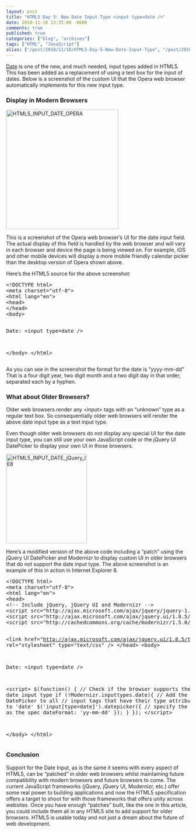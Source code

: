 ```yaml
---
layout: post
title: "HTML5 Day 5: New Date Input Type <input type=date />"
date: 2010-11-18 13:35:00 -0600
comments: true
published: true
categories: ["blog", "archives"]
tags: ["HTML", "JavaScript"]
alias: ["/post/2010/11/18/HTML5-Day-5-New-Date-Input-Type", "/post/2010/11/18/html5-day-5-new-date-input-type"]
---
```

<!-- more -->
<p><a href="http://www.w3.org/TR/html-markup/input.date.html">Date</a> is one of the new, and much needed, input types added in HTML5. This has been added as a replacement of using a text box for the input of dates. Below is a screenshot of the custom UI that the Opera web browser automatically implements for this new input type.</p>
<h3>Display in Modern Browsers</h3>
<p><a href="/images/postsHTML5_INPUT_DATE_OPERA.png"><img style="background-image: none; padding-left: 0px; padding-right: 0px; display: inline; padding-top: 0px; border: 0px;" title="HTML5_INPUT_DATE_OPERA" src="/images/postsHTML5_INPUT_DATE_OPERA_thumb.png" alt="HTML5_INPUT_DATE_OPERA" width="308" height="326" border="0" /></a></p>
<p>This is a screenshot of the Opera web browser&rsquo;s UI for the date input field. The actual display of this field is handled by the web browser and will vary in each browser and device the page is being viewed on. For example, iOS and other mobile devices will display a more mobile friendly calendar picker than the desktop version of Opera shown above.</p>
<p>Here&rsquo;s the HTML5 source for the above screenshot:</p>
<pre class="brush: xml; first-line: 1; tab-size: 4; toolbar: false; ">&lt;!DOCTYPE html&gt;
&lt;meta charset="utf-8"&gt;
&lt;html lang="en"&gt;
&lt;head&gt;
&lt;/head&gt;
&lt;body&gt;

Date: &lt;input type=date /&gt;

&lt;/body&gt;
&lt;/html&gt;</pre>
<p>As you can see in the screenshot the format for the date is &ldquo;yyyy-mm-dd&rdquo; That is a four digit year, two digit month and a two digit day in that order, separated each by a hyphen.</p>
<h3>What about Older Browsers?</h3>
<p>Older web browsers render any &lt;input&gt; tags with an &ldquo;unknown&rdquo; type as a regular text box. So consequentially older web browsers will render the above date input type as a text input type.</p>
<p>Even though older web browsers do not display any special UI for the date input type, you can still use your own JavaScript code or the jQuery UI DatePicker to display your own UI in those browsers.</p>
<p><a href="/images/postsHTML5_INPUT_DATE_jQuery_IE8.png"><img style="background-image: none; padding-left: 0px; padding-right: 0px; display: inline; padding-top: 0px; border: 0px;" title="HTML5_INPUT_DATE_jQuery_IE8" src="/images/postsHTML5_INPUT_DATE_jQuery_IE8_thumb.png" alt="HTML5_INPUT_DATE_jQuery_IE8" width="221" height="244" border="0" /></a></p>
<p>Here&rsquo;s a modified version of the above code including a &ldquo;patch&rdquo; using the jQuery UI DatePicker and Modernizr to display custom UI in older browsers that do not support the date input type. The above screenshot is an example of this in action in Internet Explorer 8.</p>
<pre class="brush: xml; first-line: 1; tab-size: 4; toolbar: false; ">&lt;!DOCTYPE html&gt;
&lt;meta charset="utf-8"&gt;
&lt;html lang="en"&gt;
&lt;head&gt;
&lt;!-- Include jQuery, jQuery UI and Modernizr --&gt;
&lt;script src="http://ajax.microsoft.com/ajax/jquery/jquery-1.4.4.js"&gt;&lt;/script&gt;
&lt;script src="http://ajax.microsoft.com/ajax/jquery.ui/1.8.5/jquery-ui.js"&gt;&lt;/script&gt;
&lt;script src="http://cachedcommons.org/cache/modernizr/1.5.0/javascripts/modernizr.js"&gt;&lt;/script&gt;

&lt;link href="http://ajax.microsoft.com/ajax/jquery.ui/1.8.5/themes/redmond/jquery-ui.css"
    rel="stylesheet" type="text/css" /&gt;
&lt;/head&gt;
&lt;body&gt;

Date: &lt;input type=date /&gt;

&lt;script&gt;
$(function() {
    // Check if the browser supports the date input type
    if (!Modernizr.inputtypes.date){
        // Add the jQuery UI DatePicker to all
        // input tags that have their type attributes
        // set to 'date'
        $('input[type=date]').datepicker({
            // specify the same format as the spec
            dateFormat: 'yy-mm-dd'
        });
    }
});
&lt;/script&gt;

&lt;/body&gt;
&lt;/html&gt;</pre>
<h3>Conclusion</h3>
<p>Support for the Date Input, as is the same it seems with every aspect of HTML5, can be &ldquo;patched&rdquo; in older web browsers whilst maintaining future compatibility with modern browsers and future browsers to come. The current JavaScript frameworks (jQuery, jQuery UI, Modernizr, etc.) offer some real power to building applications and now the HTML5 specification offers a target to shoot for with those frameworks that offers unity across websites. Once you have enough &ldquo;patches&rdquo; built, like the one in this article, you could include them all in any HTML5 site to add support for older browsers. HTML5 is usable today and not just a dream about the future of web development.</p>
